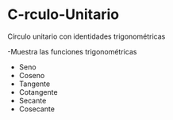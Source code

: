 # C-rculo-Unitario
Círculo unitario con identidades trigonométricas

-Muestra las funciones trigonométricas
- Seno
- Coseno
- Tangente
- Cotangente
- Secante
- Cosecante
